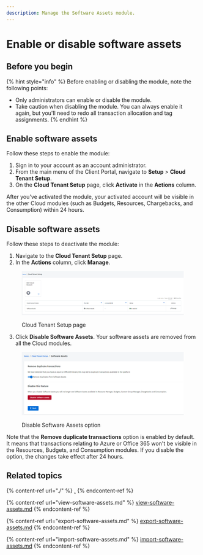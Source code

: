 ```yaml
---
description: Manage the Software Assets module.
---
```


# Enable or disable software assets

## Before you begin

{% hint style="info" %}
Before enabling or disabling the module, note the following points:

* Only administrators can enable or disable the module.
* Take caution when disabling the module. You can always enable it again, but you'll need to redo all transaction allocation and tag assignments.
{% endhint %}

## Enable software assets

Follow these steps to enable the module:

1. Sign in to your account as an account administrator.
2. From the main menu of the Client Portal, navigate to **Setup** > **Cloud Tenant Setup**.
3. On the **Cloud Tenant Setup** page, click **Activate** in the **Actions** column.&#x20;

After you've activated the module, your activated account will be visible in the other Cloud modules (such as Budgets, Resources, Chargebacks, and Consumption) within 24 hours.

## Disable software assets&#x20;

Follow these steps to deactivate the module:

1. Navigate to the **Cloud Tenant Setup** page.
2. In the **Actions** column, click **Manage**.

<figure><img src="../../.gitbook/assets/image (1) (1) (2).png" alt=""><figcaption><p>Cloud Tenant Setup page</p></figcaption></figure>

3. Click **Disable Software Assets**. Your software assets are removed from all the Cloud modules.&#x20;

<figure><img src="../../.gitbook/assets/image (283).png" alt=""><figcaption><p>Disable Software Assets option</p></figcaption></figure>

Note that the **Remove duplicate transactions** option is enabled by default. It means that transactions relating to Azure or Office 365 won't be visible in the Resources, Budgets, and Consumption modules. If you disable the option, the changes take effect after 24 hours.

## Related topics

{% content-ref url="./" %}
[.](./)
{% endcontent-ref %}

{% content-ref url="view-software-assets.md" %}
[view-software-assets.md](view-software-assets.md)
{% endcontent-ref %}

{% content-ref url="export-software-assets.md" %}
[export-software-assets.md](export-software-assets.md)
{% endcontent-ref %}

{% content-ref url="import-software-assets.md" %}
[import-software-assets.md](import-software-assets.md)
{% endcontent-ref %}
